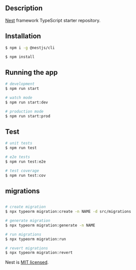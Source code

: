 ## Description

[Nest](https://github.com/nestjs/nest) framework TypeScript starter repository.

## Installation

```bash
$ npm i -g @nestjs/cli

$ npm install
```

## Running the app

```bash
# development
$ npm run start

# watch mode
$ npm run start:dev

# production mode
$ npm run start:prod
```

## Test

```bash
# unit tests
$ npm run test

# e2e tests
$ npm run test:e2e

# test coverage
$ npm run test:cov
```

## migrations

```bash

# create migration
$ npx typeorm migration:create -n NAME -d src/migrations

# generate migration
$ npx typeorm migration:generate -n NAME

# run migrations
$ npx typeorm migration:run

# revert migrations
$ npx typeorm migration:revert

```

Nest is [MIT licensed](LICENSE).
